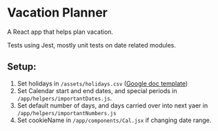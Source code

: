 # Vacation Planner

A React app that helps plan vacation.

Tests using Jest, mostly unit tests on date related modules.

## Setup:

1. Set holidays in `/assets/holidays.csv` ([Google doc template](https://docs.google.com/spreadsheets/d/1lbBE_TZyBdGtNq51_Vd4nriylwY7N9L-TN-jJiSilSw/edit?usp=sharing))
2. Set Calendar start and end dates, and special periods in `/app/helpers/importantDates.js`.
3. Set default number of days, and days carried over into next yaer in `/app/helpers/importantNumbers.js`
4. Set cookieName in `/app/components/Cal.jsx` if changing date range.

